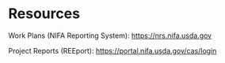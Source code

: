 # Resources

Work Plans (NIFA Reporting System): <https://nrs.nifa.usda.gov>

Project Reports (REEport): <https://portal.nifa.usda.gov/cas/login>
